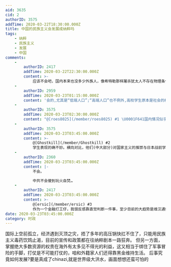 ```yaml
---
aid: 3635
cid: 2
authorID: 3575
addTime: 2020-03-22T18:30:00.000Z
title: 中国的民族主义会发展成纳粹吗
tags:
    - 纳粹
    - 民族主义
    - 发展
    - 中国
comments:
    -
        authorID: 2417
        addTime: 2020-03-22T22:30:00.000Z
        content: >-
            应该不会吧，国内本来也没多少外族人，像希特勒那样屠杀犹太人不存在物理条件，另外中国舔洋的比例也不少，我倒觉得目前的趋势是白人至上主义比黄人至上主义更严重。
    -
        authorID: 2959
        addTime: 2020-03-23T01:15:00.000Z
        content: '会的,尤其是“低端人口”;“高端人口”也不例外,高校学生原本是社会的栋梁,是民主化的推力,但你看看现在大学生的状况如何'
    -
        authorID: 3575
        addTime: 2020-03-23T02:30:00.000Z
        content: "@[roes8025](/member/roes8025) #1 \U0001F641国内情况似乎和你说的正好相反，很多人对维族回族有歧视甚至仇恨情绪，中共的新疆政策已经一只脚跨进了纳粹大门;从前段时间居留条例的爆炸性舆情来看，目前排外风气非常严重"
    -
        authorID: 3575
        addTime: 2020-03-23T03:45:00.000Z
        content: >-
            @[Ghostkill](/member/Ghostkill) #2
            学生表现的确不妙。横向对比，他们(中大部分)对国家主义的推崇与日本战前学生相比有过之而无不及;纵向看来，对基本人权及普世价值的轻视乃至蔑视又与文革时期有几分相似
    -
        authorID: 2360
        addTime: 2020-03-23T03:45:00.000Z
        content: |-
            不会。

            中共不会傻到玩火自焚…
    -
        authorID: 2417
        addTime: 2020-03-23T03:45:00.000Z
        content: >-
            @[ersic](/member/ersic) #3
            作为一个金融打工仔，我很反感靠直觉判断一件事，至少目前的大趋势是维汉通婚率一直在上涨，至于种族主义，打人是猴子的那天起就已经存在了，而且每个族群都存在，并不是中国的特产，与其操心这个还不如操心美国囤枪自卫的华裔。
date: 2020-03-23T03:45:00.000Z
category: 时政
---
```


国际上空前孤立，经济遇到灭顶之灾，捂了多年的高压锅快扛不住了，只能用民族主义毒药饮鸩止渴，目前的宣传和政策都在往纳粹剧本一路狂奔。 但另一方面，掌握绝大多数资源的权贵在海外有太多见不得光的利益，这又相当于绑住了军事冒险的手脚，打仗是不可能打仗的，咱和外籍家人们还得靠黑金维持生活。 后事究竟如何发展?要是真成了chinazi,就是世界级大洪水，画面想想还蛮可怕的
